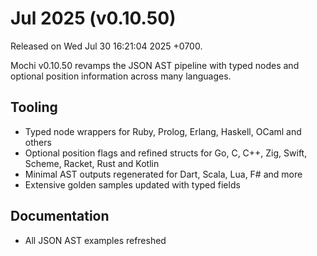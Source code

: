 # Jul 2025 (v0.10.50)

Released on Wed Jul 30 16:21:04 2025 +0700.

Mochi v0.10.50 revamps the JSON AST pipeline with typed nodes and optional
position information across many languages.

## Tooling

- Typed node wrappers for Ruby, Prolog, Erlang, Haskell, OCaml and others
- Optional position flags and refined structs for Go, C, C++, Zig, Swift,
  Scheme, Racket, Rust and Kotlin
- Minimal AST outputs regenerated for Dart, Scala, Lua, F# and more
- Extensive golden samples updated with typed fields

## Documentation

- All JSON AST examples refreshed
